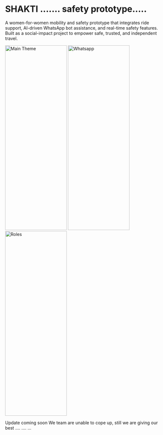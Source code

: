 # SHAKTI ....... safety prototype.....
A women-for-women mobility and safety prototype that integrates ride support, AI-driven WhatsApp bot assistance, and real-time safety features. Built as a social-impact project to empower safe, trusted, and independent travel.

<img width="200" height="600" alt="Main Theme" src="https://github.com/user-attachments/assets/6aa1b7c4-6f7f-4c1a-aaf3-5c3a843695b3" />
<img width="200" height="600" alt="Whatsapp" src="https://github.com/user-attachments/assets/18e2959c-6c91-4c7c-b6b2-f6e6fc2f53f9" />
<img width="200" height="600" alt="Roles" src="https://github.com/user-attachments/assets/39f9ab1d-138c-4ded-a3cb-da33f29d2fcf" />
 
Update coming soon
We team are unable to cope up, still we are giving our best
....
....
...
